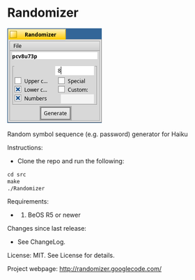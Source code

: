 Randomizer
==========

![screenshot](screenshot.png)

Random symbol sequence (e.g. password) generator for Haiku

Instructions:
  * Clone the repo and run the following:
  ```
  cd src
  make
  ./Randomizer
  ```

Requirements:
* 1. BeOS R5 or newer

Changes since last release:
* See ChangeLog.

License: MIT. See License for details.

Project webpage: http://randomizer.googlecode.com/
